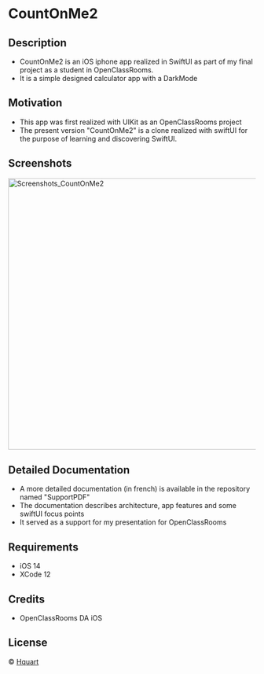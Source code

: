 # CountOnMe2

## Description

* CountOnMe2 is an iOS iphone app realized in SwiftUI as part of my final project as a student in OpenClassRooms.
* It is a simple designed calculator app with a DarkMode

## Motivation

* This app was first realized with UIKit as an OpenClassRooms project
* The present version "CountOnMe2" is a clone realized with swiftUI for the purpose of learning and discovering SwiftUI.

## Screenshots

<img width="552" alt="Screenshots_CountOnMe2" src="https://user-images.githubusercontent.com/39113497/124939691-a0adbc00-e009-11eb-9f5a-1e0d132d2bd4.png">

## Detailed Documentation

* A more detailed documentation (in french) is available in the repository named "SupportPDF"
* The documentation describes architecture, app features and some swiftUI focus points
* It served as a support for my presentation for OpenClassRooms

## Requirements

* iOS 14
* XCode 12

## Credits

* OpenClassRooms DA iOS 

## License

© [Hquart](https://github.com/Hquart/)



